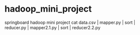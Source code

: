 # hadoop_mini_project
 springboard hadoop mini project
cat data.csv | mapper.py | sort | reducer.py | mapper2.1.py | sort |
reducer2.2.py
